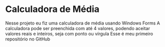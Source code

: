 # Calculadora de Média
 Nesse projeto eu fiz uma calculadora de média usando Windows Forms 
 A calculadora pode ser preenchida com até 4 valores, podendo aceitar valores reais e inteiros, seja com ponto ou vírgula
 Esse é meu primeiro repositório no GitHub


